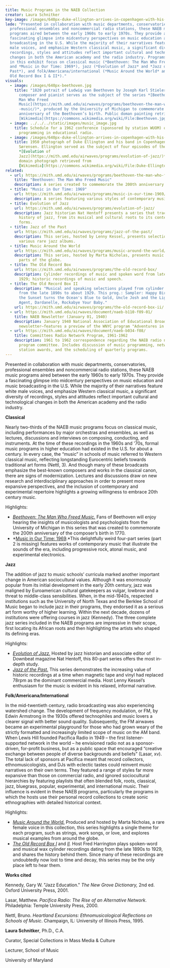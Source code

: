 ```yaml
---
title: Music Programs in the NAEB Collection
creator: Laura Schnitker
key-image: /images/640px-duke-ellington-arrives-in-copenhagen-with-his-band-352130627073.jpg
lede: "Presented in collaboration with music departments, conservatories,
  professional ensembles and noncommercial radio stations, these NAEB music
  programs aired between the early 1960s to early 1970s. They provide a
  fascinating glimpse into midcentury perspectives on music education and music
  broadcasting in the U.S. While the majority of their narratives feature white
  male voices, and emphasize Western classical music, a significant diversity of
  recordings, styles and attitudes reflect important cultural and technological
  changes in both the American academy and the radio industry. Programs covered
  in this exhibit focus on classical music (*Beethoven: The Man Who Freed Music*
  and *Music in Our Time: 1969*), jazz (*Evolution of Jazz* and *Jazz of the
  Past*), and folk/Americana/international (*Music Around the World* and *The
  Old Record Box I & II*)."
visuals:
  - image: /images/640px-beethoven.jpg
    title: "1820 potrait of Ludwig van Beethoven by Joseph Karl Stieler. The famed
      composer and pianist serves as the subject of the series *[Beethoven: The
      Man Who Freed
      Music](https://mith.umd.edu/airwaves/programs/beethoven-the-man-who-freed\
      -music/)*, produced by the University of Michigan to commemorate the 200th
      anniversary of the Beethoven’s birth. Public doman painting retrieved from
      [Wikimedia](https://commons.wikimedia.org/wiki/File:Beethoven.jpg)."
  - image: ../../../static/images/music_image.jpg
    title: Schedule for a 1962 conference (sponsored by station WUOM) on music
      programming in educational radio.
  - image: /images/640px-duke-ellington-arrives-in-copenhagen-with-his-band-352130627073.jpg
    title: 1950 photograph of Duke Ellington and his band in Copenhagen by Aage
      Sørensen. Ellington served as the subject of four episodes of the series
      *[Evolution of
      Jazz](https://mith.umd.edu/airwaves/programs/evolution-of-jazz/)*. Public
      domain photograph retrieved from
      [Wikimedia](https://commons.wikimedia.org/wiki/File:Duke-Ellington-arrives-in-Copenhagen-with-his-band-352130627073.jpg).
related:
  - url: https://mith.umd.edu/airwaves/programs/beethoven-the-man-who-freed-music/
    title: "Beethoven: The Man Who Freed Music"
    description: A series created to commemorate the 200th anniversary of Beethoven's birth.
  - title: "Music in Our Time: 1969"
    url: https://mith.umd.edu/airwaves/programs/music-in-our-time-1969/
    description: A series featuring various styles of contemporary music.
  - title: Evolution of Jazz
    url: https://mith.umd.edu/airwaves/programs/evolution-of-jazz/
    description: Jazz historian Nat Hentoff presents a series that traces the
      history of jazz, from its musical and cultural roots to its contemporary
      forms.
  - title: Jazz of the Past
    url: https://mith.umd.edu/airwaves/programs/jazz-of-the-past/
    description: This series, hosted by Lenny Kessel, presents selections from
      various rare jazz albums.
  - title: Music Around the World
    url: https://mith.umd.edu/airwaves/programs/music-around-the-world/
    description: This series, hosted by Marta Nicholas, presents music from all
      parts of the globe.
  - title: The Old Record Box
    url: https://mith.umd.edu/airwaves/programs/the-old-record-box/
    description: Cylinder recordings of music and spoken word from late 1890's to
      1929; historic recordings of music and speech.
  - title: The Old Record Box II
    description: "Musical and speaking selections played from cylinder records dated
      from the late 1890s to about 1929. This prog.: Sampler: Happy Birds, Where
      the Sunset turns the Ocean's Blue to Gold, Uncle Josh and the Ligtning Rod
      Agent, Dardanelle, Rockabye Your Baby."
    url: https://mith.umd.edu/airwaves/programs/the-old-record-box-ii/
  - url: https://mith.umd.edu/airwaves/document/naeb-b110-f09-01/
    title: NAEB Newsletter (January 01, 1940)
    description: January 1940 National Association of Educational Broadcasters
      newsletter—features a preview of the WNYC program "Adventures in Music."
  - url: https://mith.umd.edu/airwaves/document/naeb-b034-f08/
    title: Committees Radio Network Program, 1961-1962
    description: 1961 to 1962 correspondence regarding the NAEB radio network
      program committee. Includes discussion of music programming, network
      station awards, and the scheduling of quarterly programs.
---
```


Presented in collaboration with music departments, conservatories, professional ensembles and noncommercial radio stations, these NAEB music programs aired between the early 1960s to early 1970s. They provide a fascinating glimpse into midcentury perspectives on music education and music broadcasting in the U.S. While the majority of their narratives feature white male voices, and emphasize Western classical music, a significant diversity of recordings, styles and attitudes reflect important cultural and technological changes in both the American academy and the radio industry.

**Classical**

Nearly two-thirds of the NAEB music programs focus on classical music, including performances by major orchestras and ensembles, as well as lectures, discussions and interviews on composing, conducting, and instruments. At the time of these recordings in the 1960s and '70s, formal music programs in higher education had existed in the U.S. for about a century. In every case, the “music” in schools of music referred to Western classical music, reflecting longstanding Eurocentric beliefs towards traditional art forms (Nettl, 3). And though many of these broadcasts emphasize the best-known composers and works in the classical canon, there are signs of modernization. Lectures and discussions draw on new research and interdisciplinary approaches in order to present more expansive perspectives, and the inclusion of contemporary and experimental repertoire highlights a growing willingness to embrace 20th century music.

Highlights:[](https://mith.umd.edu/airwaves/programs/beethoven-the-man-who-freed-music/)

- _[Beethoven: The Man Who Freed Music.](https://mith.umd.edu/airwaves/programs/beethoven-the-man-who-freed-music/)_ Fans of Beethoven will enjoy hearing the insights of musicologists and psychologists from the University of Michigan in this series that was created to commemorate the 200th anniversary of the composer’s birth in 1770.
- *[Music in Our Time: 1969](https://mith.umd.edu/airwaves/programs/music-in-our-time-1969/).*This delightfully weird four-part series (part 2 is missing) features works of contemporary music that illustrate the sounds of the era, including progressive rock, atonal music, and experimental electronics.

**Jazz**

The addition of jazz to music schools’ curricula marked another important change in American sociocultural values. Although it was enormously popular from its initial development in the early 20th century, jazz was maligned by Euroamerican cultural gatekeepers as vulgar, lowbrow and a threat to middle-class sensibilities. When, in the mid-1940s, respected institutions such as the University of North Texas and the Berklee School of Music began to include jazz in their programs, they endorsed it as a serious art form worthy of higher learning. Within the next decade, dozens of institutions were offering courses in jazz (Kennedy). The three complete jazz series included in the NAEB programs are impressive in their scope, first locating its African roots and then highlighting the artists who shaped its defining eras.

Highlights:

- [](https://mith.umd.edu/airwaves/programs/evolution-of-jazz/)_[Evolution of Jazz.](https://mith.umd.edu/airwaves/programs/evolution-of-jazz/)_ Hosted by jazz historian and associate editor of Downbeat magazine Nat Hentoff, this 80-part series offers the most in-depth study.
- _[Jazz of the Past.](https://mith.umd.edu/airwaves/programs/jazz-of-the-past/)_ This series demonstrates the increasing value of historic recordings at a time when magnetic tape and vinyl had replaced 78rpm as the dominant commercial media. Host Lenny Kessel’s enthusiasm for the music is evident in his relaxed, informal narrative.

**Folk/Americana/International**

In the mid-twentieth century, radio broadcasting was also experiencing watershed change. The development of frequency modulation, or FM, by Edwin Armstrong in the 1930s offered technophiles and music lovers a clearer signal with better sound quality. Subsequently, the FM airwaves became an experimental playground for those who had grown weary of the strictly formatted and increasingly limited scope of music on the AM band. When Lewis Hill founded Pacifica Radio in 1949 – the first listener-supported network in the world – he envisioned radio not as a sponsor-driven, for-profit business, but as a public space that encouraged “creative exchange between people of diverse backgrounds and beliefs” (Lasar, xv). The total lack of sponsors at Pacifica meant that record collectors, ethnomusicologists, and DJs with eclectic tastes could reinvent music narratives on their own terms. They featured a range of styles far more expansive than those on commercial radio, and ignored sociocultural hierarchies by featuring playlists that often blended folk, roots, classical, jazz, bluegrass, popular, experimental, and international music. Their influence is evident in these NAEB programs, particularly the programs in which the hosts use their personal record collections to create sonic ethnographies with detailed historical context.

Highlights:

- _[Music Around the World.](https://mith.umd.edu/airwaves/programs/music-around-the-world/)_[](https://mith.umd.edu/airwaves/programs/music-around-the-world/) Produced and hosted by Marta Nicholas, a rare female voice in this collection, this series highlights a single theme for each program, such as strings, work songs, or love, and explores musical examples from around the globe.
- _[The Old Record Box I](https://mith.umd.edu/airwaves/programs/the-old-record-box/)_ and _[II](https://mith.umd.edu/airwaves/programs/the-old-record-box-ii/)._ Host Fred Harrington plays spoken-word and musical wax cylinder recordings dating from the late 1890s to 1929, and shares the history behind them. Since many of these recordings are undoubtedly now lost to time and decay, this series may be the only place left to hear them.

**Works cited**

Kennedy, Gary W. "Jazz Education." _The New Grove Dictionary,_ 2nd ed. Oxford University Press, 2001. [](https://www-oxfordmusiconline-com.proxyau.wrlc.org/grovemusic/view/10.1093/gmo/9781561592630.001.0001/omo-9781561592630-e-2000602300)

Lasar, Matthew. _Pacifica Radio: The Rise of an Alternative Network_. Philadelphia: Temple University Press, 2000.

Nettl, Bruno. _Heartland Excursions: Ethnomusicological Reflections on Schools of Music_. Champaign, IL: University of Illinois Press, 1995.

**Laura Schnitker**, Ph.D., C.A.

Curator, Special Collections in Mass Media & Culture

Lecturer, School of Music

University of Maryland
